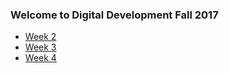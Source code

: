 ### Welcome to Digital Development Fall 2017

- [Week 2](week2/readme.md)
- [Week 3](week3/readme.md)
- [Week 4](week4/readme.md)

